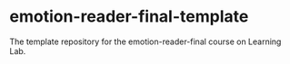# emotion-reader-final-template
The template repository for the emotion-reader-final course on Learning Lab.
